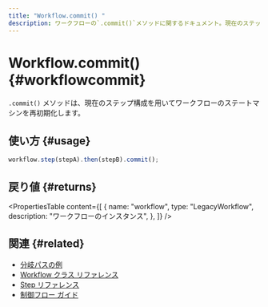 ```yaml
---
title: "Workflow.commit() "
description: ワークフローの`.commit()`メソッドに関するドキュメント。現在のステップ構成でワークフロー・マシンを再初期化します。
---
```


# Workflow.commit() \{#workflowcommit\}

`.commit()` メソッドは、現在のステップ構成を用いてワークフローのステートマシンを再初期化します。

## 使い方 \{#usage\}

```typescript
workflow.step(stepA).then(stepB).commit();
```

## 戻り値 \{#returns\}

<PropertiesTable
  content={[
{
name: "workflow",
type: "LegacyWorkflow",
description: "ワークフローのインスタンス",
},
]}
/>

## 関連 \{#related\}

* [分岐パスの例](/docs/examples/workflows_legacy/branching-paths)
* [Workflow クラス リファレンス](./workflow)
* [Step リファレンス](./step-class)
* [制御フロー ガイド](/docs/examples/workflows_legacy/conditional-branching)
